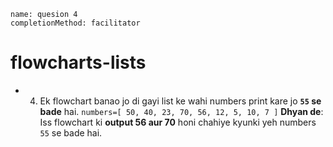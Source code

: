 ```ngMeta
name: quesion 4
completionMethod: facilitator
```
# flowcharts-lists
 
- 4) Ek flowchart banao jo di gayi list ke wahi numbers print kare jo **`55` se bade** hai.
`numbers=[ 50, 40, 23, 70, 56, 12, 5, 10, 7 ]`
**Dhyan de**: Iss flowchart ki **output 56 aur 70** honi chahiye kyunki yeh numbers `55` se bade hai.
 
